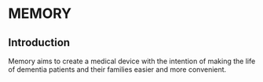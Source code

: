 # MEMORY

## Introduction

Memory aims to create a medical device with the intention of making the life of
dementia patients and their families easier and more convenient.

